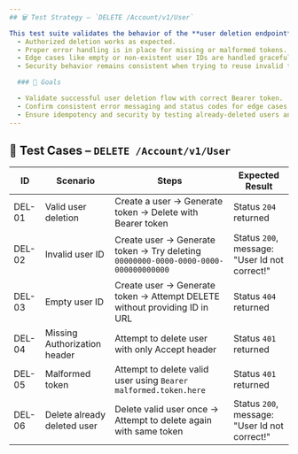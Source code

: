 ```yaml
---
## 🗑️ Test Strategy – `DELETE /Account/v1/User`

This test suite validates the behavior of the **user deletion endpoint** under both **valid** and **invalid** scenarios. It ensures that:
  - Authorized deletion works as expected.
  - Proper error handling is in place for missing or malformed tokens.
  - Edge cases like empty or non-existent user IDs are handled gracefully.
  - Security behavior remains consistent when trying to reuse invalid tokens or re-delete a user.

  ### 🎯 Goals

  - Validate successful user deletion flow with correct Bearer token.
  - Confirm consistent error messaging and status codes for edge cases.
  - Ensure idempotency and security by testing already-deleted users and invalid tokens.
---
```


## 🧪 Test Cases – `DELETE /Account/v1/User`

| ID     | Scenario                     | Steps                                                                              | Expected Result                               |
| ------ | ---------------------------- | ---------------------------------------------------------------------------------- | --------------------------------------------- |
| DEL-01 | Valid user deletion          | Create a user → Generate token → Delete with Bearer token                          | Status `204` returned                         |
| DEL-02 | Invalid user ID              | Create user → Generate token → Try deleting `00000000-0000-0000-0000-000000000000` | Status `200`, message: "User Id not correct!" |
| DEL-03 | Empty user ID                | Create user → Generate token → Attempt DELETE without providing ID in URL          | Status `404` returned                         |
| DEL-04 | Missing Authorization header | Attempt to delete user with only Accept header                                     | Status `401` returned                         |
| DEL-05 | Malformed token              | Attempt to delete valid user using `Bearer malformed.token.here`                   | Status `401` returned                         |
| DEL-06 | Delete already deleted user  | Delete valid user once → Attempt to delete again with same token                   | Status `200`, message: "User Id not correct!" |
